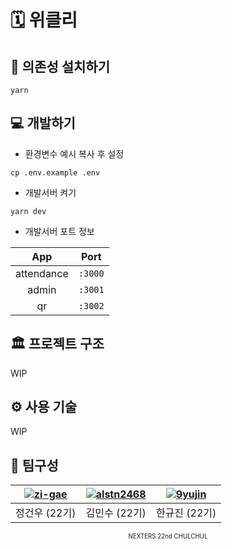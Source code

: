 # 🗓️ 위클리

## 🥡 의존성 설치하기

```shell
yarn
```

## 💻 개발하기

- 환경변수 예시 복사 후 설정

```shell
cp .env.example .env
```

- 개발서버 켜기

```shell
yarn dev
```

- 개발서버 포트 정보

| App | Port |
| :-: | :-: |
| attendance | `:3000` |
| admin | `:3001` |
| qr | `:3002` |

## 🏛️ 프로젝트 구조

WIP

## ⚙️ 사용 기술

WIP

## 🐥 팀구성

| [![zi-gae](https://avatars.githubusercontent.com/u/39829378?v=4)](https://github.com/zi-gae) | [![alstn2468](https://avatars.githubusercontent.com/u/30997311?v=4)](https://github.com/alstn2468) | [![9yujin](https://avatars.githubusercontent.com/u/55226431?v=4)](https://github.com/9yujin) |
| :-: | :-: | :-: |
| 정건우 (22기) | 김민수 (22기) | 한규진 (22기) |

<div align='center'>
  <sub>
    <sup>
      NEXTERS 22nd CHULCHUL
    </sup>
  </sub>
</div>
